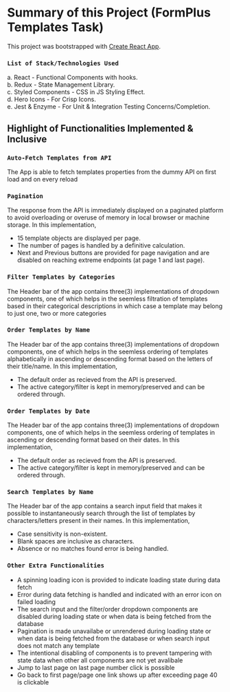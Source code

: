 # Summary of this Project (FormPlus Templates Task)

This project was bootstrapped with [Create React App](https://github.com/facebook/create-react-app).

### `List of Stack/Technologies Used`

a. React - Functional Components with hooks.\
b. Redux - State Management Library.\
c. Styled Components - CSS in JS Styling Effect.\
d. Hero Icons - For Crisp Icons.\
e. Jest & Enzyme - For Unit & Integration Testing Concerns/Completion.

## Highlight of Functionalities Implemented & Inclusive

### `Auto-Fetch Templates from API`

The App is able to fetch templates properties from the dummy API on first load and on every reload

### `Pagination`

The response from the API is immediately displayed on a paginated platform to avoid overloading or overuse of memory in local browser or machine storage. In this implementation,
- 15 template objects are displayed per page.
- The number of pages is handled by a definitive calculation.
- Next and Previous buttons are provided for page navigation and are disabled on reaching extreme endpoints (at page 1 and last page).

### `Filter Templates by Categories`

The Header bar of the app contains three(3) implementations of dropdown components, one of which helps in the seemless filtration of templates based in their categorical descriptions in which case a template may belong to just one, two or more categories  

### `Order Templates by Name`

The Header bar of the app contains three(3) implementations of dropdown components, one of which helps in the seemless ordering of templates alphabetically in ascending or descending format based on the letters of their title/name. In this implementation,
- The default order as recieved from the API is preserved.
- The active category/filter is kept in memory/preserved and can be ordered through.

### `Order Templates by Date`

The Header bar of the app contains three(3) implementations of dropdown components, one of which helps in the seemless ordering of templates in ascending or descending format based on their dates. In this implementation,
- The default order as recieved from the API is preserved.
- The active category/filter is kept in memory/preserved and can be ordered through.

### `Search Templates by Name`

The Header bar of the app contains a search input field that makes it possible to instantaneously search through the list of templates by characters/letters present in their names. In this implementation,
- Case sensitivity is non-existent.
- Blank spaces are inclusive as characters.
- Absence or no matches found error is being handled.

### `Other Extra Functionalities`
- A spinning loading icon is provided to indicate loading state during data fetch
- Error during data fetching is handled and indicated with an error icon on failed loading
- The search input and the filter/order dropdown components are disabled during loading state or when data is being fetched from the database
- Pagination is made unavailabe or unrendered during loading state or when data is being fetched from the database or when search input does not match any template
- The intentional disabling of components is to prevent tampering with state data when other all components are not yet avalibale
- Jump to last page on last page number click is possible
- Go back to first page/page one link shows up after exceeding page 40 is clickable 

